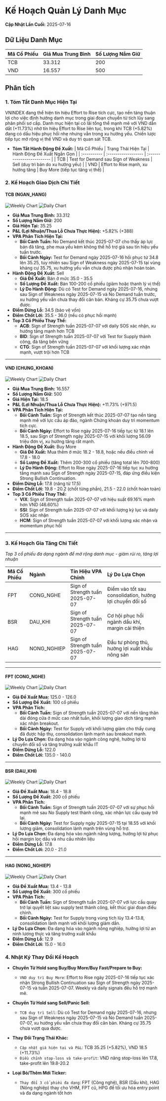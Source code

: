 # Kế Hoạch Quản Lý Danh Mục

**Cập Nhật Lần Cuối:** 2025-07-16

## Dữ Liệu Danh Mục

| Mã Cổ Phiếu | Giá Mua Trung Bình | Số Lượng Nắm Giữ |
| :---------- | :----------------- | :--------------- |
| TCB         | 33.312             | 200              |
| VND         | 16.557             | 500              |

## Phân tích

### 1. Tóm Tắt Danh Mục Hiện Tại

VNINDEX đang thể hiện tín hiệu Effort to Rise tích cực, tạo nền tảng thuận lợi cho việc định hướng danh mục trong giai đoạn chuyển từ tích lũy sang phân phối sơ cấp. Danh mục hiện tại có lãi tổng thể mạnh mẽ với VND dẫn dắt (+11.73%) nhờ tín hiệu Effort to Rise liên tục, trong khi TCB (+5.82%) đang có dấu hiệu phục hồi nhẹ nhưng vẫn trong xu hướng yếu. Chiến lược tiếp tục mở rộng vị thế VND và duy trì quan sát TCB.

* **Tóm Tắt Hành Động Đề Xuất:**
  | Mã Cổ Phiếu | Trạng Thái Hiện Tại | Hành Động Đề Xuất Ngắn Gọn |
  | :---------- | :------------------ | :------------------------- |
  | TCB         | Test for Demand sau Sign of Weakness | Sell (duy trì bán do xu hướng yếu) |
  | VND         | Effort to Rise mạnh, xu hướng tăng | Buy More (tiếp tục tăng vị thế) |

### 2. Kế Hoạch Giao Dịch Chi Tiết

#### **TCB (NGAN_HANG)**
![Weekly Chart](./reports_week/TCB/TCB_candlestick_chart.png)
![Daily Chart](./reports/TCB/TCB_candlestick_chart.png)

* **Giá Mua Trung Bình:** 33.312
* **Số Lượng Nắm Giữ:** 200
* **Giá Hiện Tại:** 35.25
* **P&L (Lợi Nhuận/Thua Lỗ Chưa Thực Hiện):** +5.82% (+388)
* **VPA Phân Tích Hiện Tại:** 
  * **Bối Cảnh Tuần:** No Demand kết thúc 2025-07-07 cho thấy áp lực bán đã tăng, phe mua yếu kém không thể hỗ trợ giá sau tín hiệu yếu tuần trước.
  * **Bối Cảnh Ngày:** Test for Demand ngày 2025-07-16 hồi phục từ 34.8 lên 35.25, tuy nhiên sau Sign of Weakness ngày 2025-07-15 tại vùng kháng cự 35.75, xu hướng yếu vẫn chưa được phủ nhận hoàn toàn.
* **Hành Động Đề Xuất:** Sell
  * **Giá Đề Xuất:** Bán ở mức 35.0 - 35.5
  * **Số Lượng Đề Xuất:** Bán 100-200 cổ phiếu (giảm hoặc thanh lý vị thế)
  * **Lý Do Hành Động:** Dù có Test for Demand ngày 2025-07-16, nhưng sau Sign of Weakness ngày 2025-07-15 và No Demand tuần trước, xu hướng yếu vẫn chưa thay đổi căn bản. Kháng cự 35.75 chưa vượt được.
* **Điểm Dừng Lỗ:** 34.5 (bảo vệ vốn)
* **Điểm Chốt Lời:** 35.5 - 36.0 (nếu có phục hồi mạnh)
* **Top 3 Cổ Phiếu Thay Thế:**
  * **ACB**: Sign of Strength tuần 2025-07-07 với daily SOS xác nhận, xu hướng tăng mạnh hơn TCB
  * **BID**: Sign of Strength tuần 2025-07-07 với Test for Supply thành công, đà tăng bền vững
  * **CTG**: Sign of Strength tuần 2025-07-07 với khối lượng xác nhận mạnh, vượt trội hơn TCB

-----

#### **VND (CHUNG_KHOAN)**
![Weekly Chart](./reports_week/VND/VND_candlestick_chart.png)
![Daily Chart](./reports/VND/VND_candlestick_chart.png)

* **Giá Mua Trung Bình:** 16.557
* **Số Lượng Nắm Giữ:** 500
* **Giá Hiện Tại:** 18.5
* **P&L (Lợi Nhuận/Thua Lỗ Chưa Thực Hiện):** +11.73% (+971.5)
* **VPA Phân Tích Hiện Tại:** 
  * **Bối Cảnh Tuần:** Sign of Strength kết thúc 2025-07-07 tạo nền tảng mạnh mẽ với lực cầu áp đảo, ngành Chứng khoán duy trì momentum tích cực.
  * **Bối Cảnh Ngày:** Effort to Rise ngày 2025-07-16 tiếp tục từ 18.1 lên 18.5, sau Sign of Strength ngày 2025-07-15 với khối lượng 56.09 triệu đơn vị, xu hướng tăng rất mạnh.
* **Hành Động Đề Xuất:** Buy More
  * **Giá Đề Xuất:** Mua thêm ở mức 18.2 - 18.8, hoặc nếu điều chỉnh về 17.8 - 18.0
  * **Số Lượng Đề Xuất:** Thêm 200-300 cổ phiếu (tăng total lên 700-800)
  * **Lý Do Hành Động:** Effort to Rise ngày 2025-07-16 tiếp tục xu hướng tăng mạnh sau Sign of Strength ngày 2025-07-15, đáp ứng điều kiện Strong Bullish Continuation.
* **Điểm Dừng Lỗ:** 17.8 (nâng từ 17.5)
* **Điểm Chốt Lời:** 19.8 - 20.2 (chốt từng phần), 21.5 - 22.0 (chốt hoàn toàn)
* **Top 3 Cổ Phiếu Thay Thế:**
  * **VIX**: Sign of Strength tuần 2025-07-07 với hiệu suất 69.16% mạnh hơn VND (46.60%)
  * **SSI**: Sign of Strength tuần 2025-07-07 với khối lượng kỷ lục và daily SOS xác nhận  
  * **HCM**: Sign of Strength tuần 2025-07-07 với khối lượng xác nhận và momentum phục hồi

-----

### 3. Kế Hoạch Gia Tăng Chi Tiết

*Top 3 cổ phiếu đa dạng ngành để mở rộng danh mục - giảm rủi ro, tăng lợi nhuận*

| Mã Cổ Phiếu | Ngành | Tín Hiệu VPA Chính | Lý Do Lựa Chọn |
| :---------- | :---- | :----------------- | :-------------- |
| FPT         | CONG_NGHE | Sign of Strength tuần 2025-07-07 | Điểm vào tốt sau consolidation, hưởng lợi chuyển đổi số |
| BSR         | DAU_KHI | Sign of Strength tuần 2025-07-07 | Cơ hội phục hồi ngành dầu khí, margin cải thiện |
| HAG         | NONG_NGHIEP | Sign of Strength tuần 2025-07-07 | Đầu tư phòng thủ, hưởng lợi xuất khẩu nông sản |

-----

#### **FPT (CONG_NGHE)**
![Weekly Chart](./reports_week/FPT/FPT_candlestick_chart.png)
![Daily Chart](./reports/FPT/FPT_candlestick_chart.png)

* **Giá Đề Xuất Mua:** 125.0 - 126.0
* **Số Lượng Đề Xuất:** 100 cổ phiếu
* **VPA Phân Tích:** 
  * **Bối Cảnh Tuần:** Sign of Strength tuần 2025-07-07 với nến tăng thân dài đóng cửa ở mức cao nhất tuần, khối lượng giao dịch tăng mạnh xác nhận breakout.
  * **Bối Cảnh Ngày:** Test for Supply với khối lượng giảm cho thấy cung đã được hấp thụ, consolidation lành mạnh sau breakout mạnh.
* **Lý Do Lựa Chọn:** Đa dạng hóa vào ngành công nghệ, hưởng lợi từ chuyển đổi số và tăng trưởng xuất khẩu IT
* **Điểm Dừng Lỗ:** 122.0
* **Điểm Chốt Lời:** 135.0 - 140.0

-----

#### **BSR (DAU_KHI)**
![Weekly Chart](./reports_week/BSR/BSR_candlestick_chart.png)
![Daily Chart](./reports/BSR/BSR_candlestick_chart.png)

* **Giá Đề Xuất Mua:** 18.4 - 18.8
* **Số Lượng Đề Xuất:** 200 cổ phiếu
* **VPA Phân Tích:** 
  * **Bối Cảnh Tuần:** Sign of Strength tuần 2025-07-07 với sự phục hồi mạnh mẽ sau No Supply test thành công, xác nhận lực cầu quay trở lại.
  * **Bối Cảnh Ngày:** Test for Supply ngày 2025-07-15 tại 18.55 với khối lượng giảm, consolidation lành mạnh trên vùng hỗ trợ.
* **Lý Do Lựa Chọn:** Đa dạng hóa vào ngành năng lượng, hưởng lợi từ phục hồi margin lọc dầu và nhu cầu nhiên liệu
* **Điểm Dừng Lỗ:** 17.8
* **Điểm Chốt Lời:** 20.0 - 21.0

-----

#### **HAG (NONG_NGHIEP)**
![Weekly Chart](./reports_week/HAG/HAG_candlestick_chart.png)
![Daily Chart](./reports/HAG/HAG_candlestick_chart.png)

* **Giá Đề Xuất Mua:** 13.4 - 13.8
* **Số Lượng Đề Xuất:** 300 cổ phiếu
* **VPA Phân Tích:** 
  * **Bối Cảnh Tuần:** Sign of Strength tuần 2025-07-07 với lực cầu quay trở lại quyết liệt sau supply test thành công, kết thúc giai đoạn điều chỉnh.
  * **Bối Cảnh Ngày:** Test for Supply trong vùng tích lũy 13.4-13.8, consolidation lành mạnh với khối lượng giảm dần.
* **Lý Do Lựa Chọn:** Đa dạng hóa vào ngành nông nghiệp, hưởng lợi từ an ninh lương thực và tăng trưởng xuất khẩu
* **Điểm Dừng Lỗ:** 12.9
* **Điểm Chốt Lời:** 15.0 - 16.0

### 4. Nhật Ký Thay Đổi Kế Hoạch

* **Chuyển Từ Hold sang Buy/Buy More/Buy Fast/Prepare to Buy:**
  * `VND duy trì Buy More`: Effort to Rise ngày 2025-07-16 tiếp tục xác nhận Strong Bullish Continuation sau Sign of Strength ngày 2025-07-15 và tuần 2025-07-07. Weekly và daily signals đều hỗ trợ mạnh mẽ.

* **Chuyển Từ Hold sang Sell/Panic Sell:**
  * `TCB duy trì Sell`: Dù có Test for Demand ngày 2025-07-16, nhưng sau Sign of Weakness ngày 2025-07-15 và No Demand tuần 2025-07-07, xu hướng yếu vẫn chưa thay đổi căn bản. Kháng cự 35.75 chưa vượt qua được.

* **Thay Đổi Trạng Thái Khác:**
  * `Cập nhật giá hiện tại và P&L`: TCB 35.25 (+5.82%), VND 18.5 (+11.73%)
  * `Điều chỉnh stop-loss và take-profit`: VND nâng stop-loss lên 17.8, take-profit lên 19.8-20.2

* **Loại Bỏ/Thêm Mới Ticker:**
  * `Thay đổi 3 cổ phiếu đa dạng`: FPT (Công nghệ), BSR (Dầu khí), HAG (Nông nghiệp) thay cho VHM, FPT cũ, HPG để tối ưu hóa entry point và đa dạng ngành tốt hơn